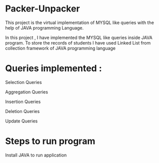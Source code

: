 # Packer-Unpacker
This project is the virtual implementation of MYSQL like queries with the help of JAVA programming Language.

In this project , I have implemented the MYSQL like queries inside JAVA program. To store the records of students I have used Linked List from collection framework of JAVA programming language

# Queries implemented :

Selection Queries

Aggregation Queries

Insertion Queries

Deletion Queries

Update Queries

# Steps to run program
Install JAVA to run application
